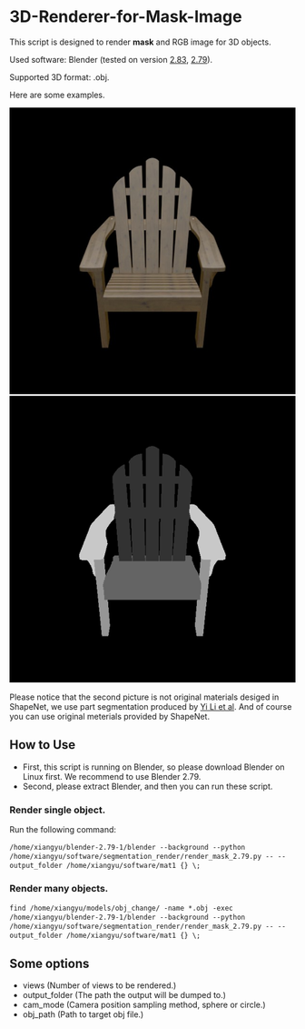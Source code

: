 # 3D-Renderer-for-Mask-Image
This script is designed to render **mask** and RGB image for 3D objects.

Used software: Blender (tested on version [2.83](https://download.blender.org/release/), [2.79](https://download.blender.org/release/)).

Supported 3D format: .obj. 

Here are some examples.

![RGB](https://github.com/XiangyuSu611/3D-Renderer-for-Mask-Image/blob/main/ADE_val_00000631.jpg)
![MASK_PART](https://github.com/XiangyuSu611/3D-Renderer-for-Mask-Image/blob/main/ADE_val_00000631.png)

Please notice that the second picture is not original materials desiged in ShapeNet, we use part segmentation produced by [Yi Li et al](https://cs.stanford.edu/~ericyi/project_page/part_annotation/).
And of course you can use original meterials provided by ShapeNet.

## How to Use

* First, this script is running on Blender, so please download Blender on Linux first. We recommend to use Blender 2.79.
* Second, please extract Blender, and then you can run these script.
### Render single object.
Run the following command:
```
/home/xiangyu/blender-2.79-1/blender --background --python /home/xiangyu/software/segmentation_render/render_mask_2.79.py -- --output_folder /home/xiangyu/software/mat1 {} \;
```
### Render many objects.
```
find /home/xiangyu/models/obj_change/ -name *.obj -exec /home/xiangyu/blender-2.79-1/blender --background --python /home/xiangyu/software/segmentation_render/render_mask_2.79.py -- --output_folder /home/xiangyu/software/mat1 {} \;
```
## Some options 
* views 
(Number of views to be rendered.)
* output_folder
(The path the output will be dumped to.)
* cam_mode
(Camera position sampling method, sphere or circle.)
* obj_path
(Path to target obj file.)
